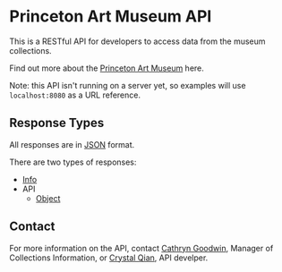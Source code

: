 # Princeton Art Museum API

This is a RESTful API for developers to access data from the museum collections. 

Find out more about the [Princeton Art Museum](http://www.artmuseum.princeton.edu) here. 

Note: this API isn't running on a server yet, so examples will use `localhost:8080` as a URL reference.

## Response Types

All responses are in [JSON](http://json.org) format. 

There are two types of responses: 
* [Info](https://github.com/cjqian/printon_museum_api/blob/master/info.md)
* API
  * [Object](https://github.com/cjqian/princeton_museum_api/blob/master/object.md)


## Contact

For more information on the API, contact [Cathryn Goodwin](cathryng@princeton.edu), Manager of Collections Information, or [Crystal Qian](cqian@princeton.edu), API develper. 


